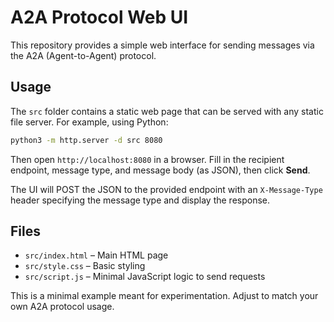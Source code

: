 # A2A Protocol Web UI

This repository provides a simple web interface for sending messages via the A2A (Agent-to-Agent) protocol.

## Usage

The `src` folder contains a static web page that can be served with any static file server. For example, using Python:

```bash
python3 -m http.server -d src 8080
```

Then open `http://localhost:8080` in a browser. Fill in the recipient endpoint, message type, and message body (as JSON), then click **Send**.

The UI will POST the JSON to the provided endpoint with an `X-Message-Type` header specifying the message type and display the response.

## Files

- `src/index.html` – Main HTML page
- `src/style.css` – Basic styling
- `src/script.js` – Minimal JavaScript logic to send requests

This is a minimal example meant for experimentation. Adjust to match your own A2A protocol usage.
